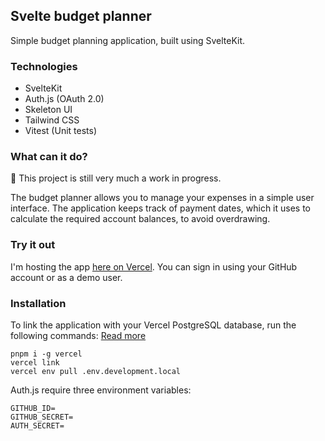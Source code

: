 ## Svelte budget planner
Simple budget planning application, built using SvelteKit.

### Technologies
- SvelteKit
- Auth.js (OAuth 2.0)
- Skeleton UI
- Tailwind CSS
- Vitest (Unit tests)

### What can it do?
🛑 This project is still very much a work in progress.

The budget planner allows you to manage your expenses in a simple user interface. The application keeps track of payment dates, which it uses to calculate the required account balances, to avoid overdrawing.

### Try it out
I'm hosting the app [here on Vercel](https://svelte-budget-planner.vercel.app/). You can sign in using your GitHub account or as a demo user.

### Installation
To link the application with your Vercel PostgreSQL database, run the following commands:
[Read more](https://vercel.com/docs/cli)
```
pnpm i -g vercel
vercel link
vercel env pull .env.development.local
```

Auth.js require three environment variables:
```
GITHUB_ID=
GITHUB_SECRET=
AUTH_SECRET=
```

